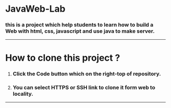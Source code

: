 # JavaWeb-Lab

### this is a project which help students to learn how to build a **Web** with html, css, javascript and use java to make server.

***

# How to clone this project ?

1. ### Click the Code button which on the right-top of repository.
2. ### You can select **HTTPS** or **SSH** link to clone it form web to locality.

***
